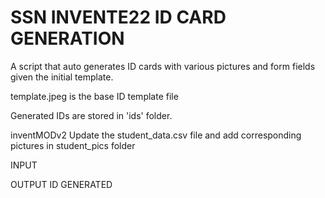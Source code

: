 # SSN INVENTE22 ID CARD GENERATION
A script that auto generates ID cards with various pictures and form fields given the initial template.


 
template.jpeg is the base ID template file
 

Generated IDs are stored in 'ids' folder.

inventMODv2
Update the student_data.csv file and add corresponding pictures in student_pics folder


INPUT                                                    
 



OUTPUT ID GENERATED


 
